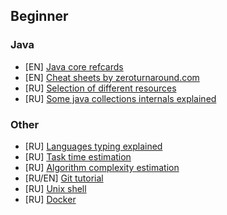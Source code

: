 ## Beginner
### Java
- [EN] [Java core refcards](https://dzone.com/refcardz/core-java)
- [EN] [Cheat sheets by zeroturnaround.com](https://zeroturnaround.com/search/?q=cheatsheet)
- [RU] [Selection of different resources](https://docs.google.com/spreadsheets/d/1LXg_q3051cGzQ7toFC5aOVSgvCqj6s4KQfLO74NMuwY/edit#gid=0)
- [RU] [Some java collections internals explained](https://habrahabr.ru/users/tarzan82/topics/)
### Other
- [RU] [Languages typing explained](https://habrahabr.ru/post/161205/)
- [RU] [Task time estimation](https://habrahabr.ru/post/307820/)
- [RU] [Algorithm complexity estimation](https://habrahabr.ru/post/104219/)
- [RU/EN] [Git tutorial](https://git-scm.com/book/en/v2/Getting-Started-First-Time-Git-Setup)
- [RU] [Unix shell](https://habrahabr.ru/post/267825/)
- [RU] [Docker](https://habrahabr.ru/post/309556/)

